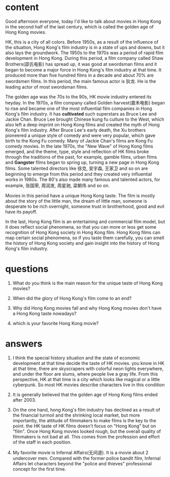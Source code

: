 # content
Good afternoon everyone, today I'd like to talk about movies in Hong Kong in the second half of the last century, which is called the golden age of Hong Kong movies.

HK, this is a city of all colors. Before 1950s, as a result of the influence of the situation, Hong Kong's film industry is in a state of ups and downs, but it also lays the groundwork. The 1950s to the 1970s was a period of rapid film development in Hong Kong. During this period, a film company called Shaw Brothers(邵氏电影) has spread up, it was good at swordsman films and it began to become a major force in Hong Kong's film industry at that time. It produced more than five hundred films in a decade and about 70% are swordsmen films. In this period, the main famous actor is 狄龙. He is the leading actor of most swordsman films.

The golden age was the 70s to the 90s, HK movie industry entered its heyday. In the 1970s, a film company called Golden harvest(嘉禾电影) began to rise and became one of the most influential film companies in Hong Kong's film industry. It has **cultivated** such superstars as Bruce Lee and Jackie Chan. Bruce Lee brought Chinese kung fu culture to the West, which also left a deep imprint on Hong Kong films and created the myth of Hong Kong's film industry.
After Bruce Lee's early death, the Xu brothers pioneered a unique style of comedy and were very popular, which gave birth to the Kong Fu comedy. Many of Jackie Chan's films are Kong Fu comedy movies.
In the late 1970s, the "New Wave" of Hong Kong films emerged, and the theme, type, style and reflection of HK films broke through the traditions of the past, for example, gamble films, urban films and **Gangster** films began to spring up, turning a new page in Hong Kong films. Some talented directors like 徐克, 吴宇森, 王家卫 and so on are beginning to emerge from this period and they created very influential works in 1980s. The 80's also made many famous and talented actors, for example, 张国荣, 周润发, 周星驰, 梁朝伟 and so on.

Movies in this period have a unique Hong Kong taste. The film is mostly about the story of the little man, the dream of little man, someone is desperate to be rich overnight, someone trust in brotherhood, good and evil have its payoff.

In the last, Hong Kong film is an entertaining and commercial film model, but it does reflect social phenomena, so that you can more or less get some recognition of Hong Kong society in Hong Kong film. Hong Kong films can map certain social phenomena, so if you taste them carefully, you can smell the history of Hong Kong society and gain insight into the history of Hong Kong's film industry.

# questions
1. What do you think is the main reason for the unique taste of Hong Kong movies?
<!--赵xy-->

2. When did the glory of Hong Kong's film come to an end?
<!--don't use-->

3. Why did Hong Kong movies fall and why Hong Kong movies don't have a Hong Kong taste nowadays?

4. which is your favorite Hong Kong movie?

# answers
1. I think the special history situation and the state of economic development at that time decide the taste of HK movies. you know in HK at that time, there are skyscrapers with colorful neon lights everywhere, and under the floor are slums, where people live a gray life. From this perspective, HK at that time is a city which looks like magical or a little cyberpunk. So most HK movies describe characters live in this condition

2. It is generally believed that the golden age of Hong Kong films ended after 2003.

3. On the one hand, hong Kong's film industry has declined as a result of the financial turmoil and the shrinking local market, but more importantly, the attitude of filmmakers to make films is the key to the point. the HK taste of HK films doesn't focus on "Hong Kong" but on "film". Once Hong Kong movies looked rough, but the overall quality of filmmakers is not bad at all. This comes from the profession and effort of the staff in each position.

4. My favorite movie is Infernal Affairs(无间道). It is a movie about 2 undercover men. Compared with the former police bandit film, Infernal Affairs let characters beyond the "police and thieves" professional concept for the first time.